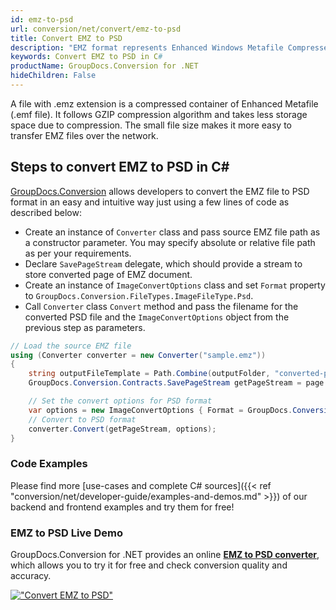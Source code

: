 ```yaml
---
id: emz-to-psd
url: conversion/net/convert/emz-to-psd
title: Convert EMZ to PSD
description: "EMZ format represents Enhanced Windows Metafile Compressed with .emz extension. Learn how to convert EMZ to PSD file programmatically in C# language using GroupDocs.Conversion for .NET library."
keywords: Convert EMZ to PSD in C#
productName: GroupDocs.Conversion for .NET
hideChildren: False
---
```


A file with .emz extension is a compressed container of Enhanced Metafile (.emf file). It follows GZIP compression algorithm and takes less storage space due to compression. The small file size makes it more easy to transfer EMZ files over the network.

## Steps to convert EMZ to PSD in C#

[GroupDocs.Conversion](https://products.groupdocs.com/conversion/net) allows developers to convert the EMZ file to PSD format in an easy and intuitive way just using a few lines of code as described below:

* Create an instance of `Converter` class and pass source EMZ file path as a constructor parameter. You may specify absolute or relative file path as per your requirements. 
* Declare `SavePageStream` delegate, which should provide a stream to store converted page of EMZ document.
* Create an instance of `ImageConvertOptions` class and set `Format` property to `GroupDocs.Conversion.FileTypes.ImageFileType.Psd`.
* Call `Converter` class `Convert` method and pass the filename for the converted PSD file and the `ImageConvertOptions` object from the previous step as parameters.

```csharp
// Load the source EMZ file
using (Converter converter = new Converter("sample.emz"))
{
    string outputFileTemplate = Path.Combine(outputFolder, "converted-page-{0}.psd");
    GroupDocs.Conversion.Contracts.SavePageStream getPageStream = page => new FileStream(string.Format(outputFileTemplate, page), FileMode.Create);

    // Set the convert options for PSD format
    var options = new ImageConvertOptions { Format = GroupDocs.Conversion.FileTypes.ImageFileType.Psd };   
    // Convert to PSD format
    converter.Convert(getPageStream, options);
}
```

### Code Examples

Please find more [use-cases and complete C# sources]({{< ref "conversion/net/developer-guide/examples-and-demos.md" >}}) of our backend and frontend examples and try them for free!

### EMZ to PSD Live Demo

GroupDocs.Conversion for .NET provides an online [**EMZ to PSD converter**](https://products.groupdocs.app/conversion/emz-to-psd), which allows you to try it for free and check conversion quality and accuracy.

[!["Convert EMZ to PSD"](conversion/net/images/convert-to-psd/convert-emz-to-psd.png)](https://products.groupdocs.app/conversion/emz-to-psd)